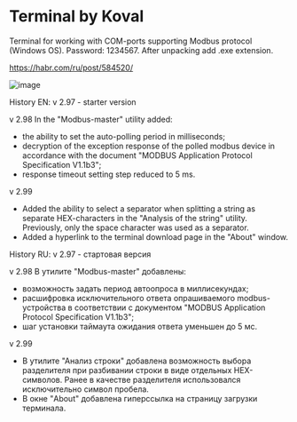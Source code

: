 # Terminal by Koval
Terminal for working with COM-ports supporting Modbus protocol (Windows OS).
Password: 1234567.
After unpacking add .exe extension.

https://habr.com/ru/post/584520/

![image](https://user-images.githubusercontent.com/46821516/151564604-94bdf731-4248-4b0a-9e67-41eabc24ef30.png)


History EN:
v 2.97 - starter version

v 2.98
In the "Modbus-master" utility added:
- the ability to set the auto-polling period in milliseconds;
- decryption of the exception response of the polled modbus device in accordance with the document
  "MODBUS Application Protocol Specification V1.1b3";
- response timeout setting step reduced to 5 ms.

v 2.99
- Added the ability to select a separator when splitting a string as separate HEX-characters in the "Analysis of the string" utility.
  Previously, only the space character was used as a separator.
- Added a hyperlink to the terminal download page in the "About" window.


History RU:
v 2.97 - стартовая версия

v 2.98
В утилите "Modbus-master" добавлены:
- возможность задать период автоопроса в миллисекундах;
- расшифровка исключительного ответа опрашиваемого modbus-устройства в соответствии с документом
  "MODBUS Application Protocol Specification V1.1b3";
- шаг установки таймаута ожидания ответа уменьшен до 5 мс.

v 2.99
- В утилите "Анализ строки" добавлена возможность выбора разделителя при разбивании строки в виде отдельных HEX-символов.
  Ранее в качестве разделителя использовался исключительно символ пробела.
- В окне "About" добавлена гиперссылка на страницу загрузки терминала.  

